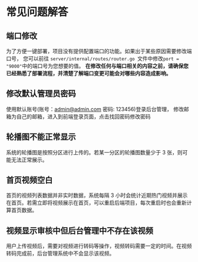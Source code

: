 # 常见问题解答

## 端口修改
为了方便一键部署，项目没有提供配置端口的功能。如果出于某些原因需要修改端口号，
您可以前往 `server/internal/routes/router.go `文件中修改`port = "9000"`中的端口号为您想要的值。
**在修改任何与端口相关的内容之前，请确保您已经熟悉了部署流程，并清楚了解端口变更可能会对哪些内容造成影响。**

## 修改默认管理员密码
使用默认账号(账号：admin@admin.com 密码: 123456)登录后台管理，
修改邮箱为自己的邮箱，进入到前端登录页面，点击找回密码修改密码

## 轮播图不能正常显示
系统的轮播图是按照分区进行上传的。若某一分区的轮播图数量少于 3 张，则可能无法正常展示。

## 首页视频空白
首页的视频列表数据并非实时数据，系统每隔 3 小时会统计近期热门视频并展示在首页。若需立即将视频展示在首页，可以重启后端项目，每次重启时也会重新计算首页数据。

## 视频显示审核中但后台管理中不存在该视频
用户上传视频后，需要对视频进行转码等操作，视频转码需要一定的时间。在视频转码完成前，后台管理系统中不会显示该视频。